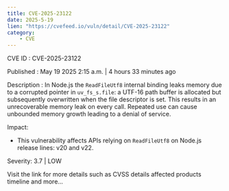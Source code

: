 ```yaml
---
title: CVE-2025-23122
date: 2025-5-19
lien: "https://cvefeed.io/vuln/detail/CVE-2025-23122"
category:
    - CVE
---
```


CVE ID : CVE-2025-23122

Published :  May 19
2025
2:15 a.m. | 4 hours
33 minutes ago

Description : In Node.js
the `ReadFileUtf8` internal binding leaks memory due to a corrupted pointer in `uv_fs_s.file`: a UTF-16 path buffer is allocated but subsequently overwritten when the file descriptor is set. This results in an unrecoverable memory leak on every call. Repeated use can cause unbounded memory growth
leading to a denial of service.

Impact:
* This vulnerability affects APIs relying on `ReadFileUtf8` on Node.js release lines: v20 and v22.

Severity: 3.7 | LOW

Visit the link for more details
such as CVSS details
affected products
timeline
and more...
